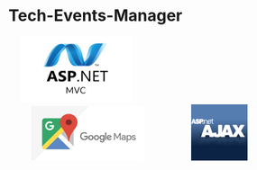 # Tech-Events-Manager




<p float="left">
  <img src="platform_images/asp-net-mvc-1-.jpg" width="200" hspace="20">
  <img src="platform_images/Google-maps-changes.jpg" width="200" hspace="40">
  <img src="platform_images/asp-net-ajax2.png" width="100" hspace="40">
  </p>
  
